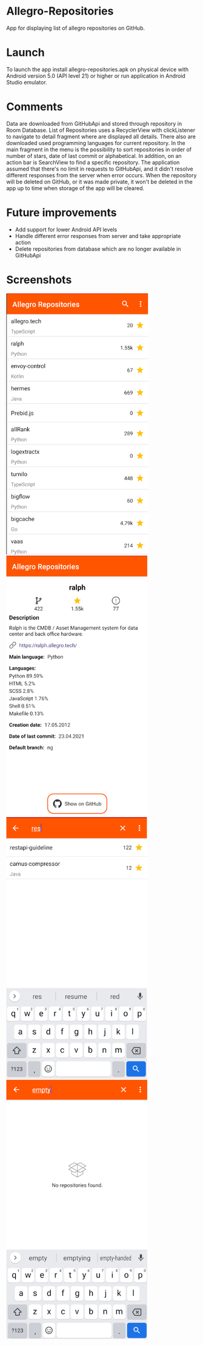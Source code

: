 # Allegro-Repositories
App for displaying list of allegro repositories on GitHub.

# Launch
To launch the app install allegro-repositories.apk on physical device with Android version 5.0 (API level 21) or higher or run application in Android Studio emulator.

# Comments
Data are downloaded from GitHubApi and stored through repository in Room Database. List of Repositories uses a RecyclerView with clickListener to navigate to detail fragment where are displayed all details. There also are downloaded used programming languages for current repository. In the main fragment in the menu is the possibility to sort repositories in order of number of stars, date of last commit or alphabetical. In addition, on an action bar is SearchView to find a specific repository.
The application assumed that there's no limit in requests to GitHubApi, and it didn't resolve different responses from the server when error occurs. When the repository will be deleted on GitHub, or it was made private, it won't be deleted in the app up to time when storage of the app will be cleared.

# Future improvements
* Add support for lower Android API levels
* Handle different error responses from server and take appropriate action
* Delete repositories from database which are no longer available in GitHubApi


# Screenshots
![Alt text](/screenshots/repository_list.png?raw=true) &nbsp; &nbsp;![Alt text](/screenshots/detail_fragment.png?raw=true)  
![Alt text](/screenshots/searching.png?raw=true) &nbsp; &nbsp;![Alt text](/screenshots/not_found.png?raw=true)  
